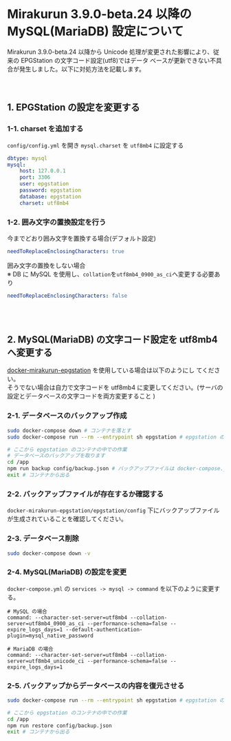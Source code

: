 # Mirakurun 3.9.0-beta.24 以降の MySQL(MariaDB) 設定について

Mirakurun 3.9.0-beta.24 以降から Unicode 処理が変更された影響により、従来の EPGStation の文字コード設定(utf8)ではデータ
ベースが更新できない不具合が発生しました。以下に対処方法を記載します。  
<br></br>

## 1. EPGStation の設定を変更する

### 1-1. charset を追加する

`config/config.yml` を開き `mysql.charset` を `utf8mb4` に設定する

```yaml
dbtype: mysql
mysql:
    host: 127.0.0.1
    port: 3306
    user: epgstation
    password: epgstation
    database: epgstation
    charset: utf8mb4
```

### 1-2. 囲み文字の置換設定を行う

今までどおり囲み文字を置換する場合(デフォルト設定)

```yaml
needToReplaceEnclosingCharacters: true
```

囲み文字の置換をしない場合  
※ DB に MySQL を使用し、`collation`を`utf8mb4_0900_as_ci`へ変更する必要あり

```yaml
needToReplaceEnclosingCharacters: false
```

<br></br>

## 2. MySQL(MariaDB) の文字コード設定を utf8mb4 へ変更する

[docker-mirakurun-epgstation](https://github.com/l3tnun/docker-mirakurun-epgstation) を使用している場合は以下のようにし
てください。  
そうでない場合は自力で文字コードを utf8mb4 に変更してください。(サーバの設定とデータベースの文字コードを両方変更すること
)

### 2-1. データベースのバックアップ作成

```bash
sudo docker-compose down # コンテナを落とす
sudo docker-compose run --rm --entrypoint sh epgstation # epgstation のコンテナの中に入る

# ここから epgstation のコンテナの中での作業
# データベースのバックアップを取ります
cd /app
npm run backup config/backup.json # バックアップファイルは docker-compose.yml の volumes でマウントしている先を指定すること
exit # コンテナから出る
```

### 2-2. バックアップファイルが存在するか確認する

`docker-mirakurun-epgstation/epgstation/config` 下にバックアップファイルが生成されていることを確認してください。

### 2-3. データベース削除

```bash
sudo docker-compose down -v
```

### 2-4. MySQL(MariaDB) の設定を変更

`docker-compose.yml` の `services -> mysql -> command` を以下のように変更する。

```
# MySQL の場合
command: --character-set-server=utf8mb4 --collation-server=utf8mb4_0900_as_ci --performance-schema=false --expire_logs_days=1 --default-authentication-plugin=mysql_native_password
```

```
# MariaDB の場合
command: --character-set-server=utf8mb4 --collation-server=utf8mb4_unicode_ci --performance-schema=false --expire_logs_days=1
```

### 2-5. バックアップからデータベースの内容を復元させる

```bash
sudo docker-compose run --rm --entrypoint sh epgstation # epgstation のコンテナの中に入る

# ここから epgstation のコンテナの中での作業
cd /app
npm run restore config/backup.json
exit # コンテナから出る
```

